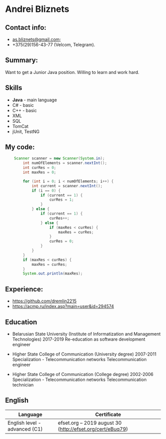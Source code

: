 # Andrei Bliznets

## Contact info:
   - as.bliznets@gmail.com;
   - +375(29)156-43-77 (Velcom, Telegram).
   
## Summary: 
Want to get a Junior Java position. Willing to learn and work hard.

## Skills
* **Java** - main language
* C# - basic
* C++ - basic
* XML
* SQL
* TomCat
* jUnit, TestNG

## My code:
```java
	Scanner scanner = new Scanner(System.in);
        int numOfElements = scanner.nextInt();
        int curRes = 0;
        int maxRes = 0;

        for (int i = 0; i < numOfElements; i++) {
            int current = scanner.nextInt();
            if (i == 0) {
                if (current == 1) {
                    curRes = 1;
                }
            } else {
                if (current == 1) {
                    curRes++;
                } else {
                    if (maxRes < curRes) {
                        maxRes = curRes;
                    }
                    curRes = 0;
                }
            }
        }
        if (maxRes < curRes) {
            maxRes = curRes;
        }
        System.out.println(maxRes);
```

## Experience:
- https://github.com/dremlin2215
- https://acmp.ru/index.asp?main=user&id=294574

## Education 
- Belarusian State University (Institute of Informatization and Management Technologies)									2017-2019
Re-education as software development engineer	

- Higher State College of Communication (University degree)		2007-2011
Specialization - Telecommunication networks Telecommunication engineer

- Higher State College of Communication (College degree)		2002-2006
Specialization - Telecommunication networks Telecommunication technician

## English
Language | Certificate
------------ | -------------
English level - advanced (C1) | efset.org – 2019 august 30 (http://efset.org/cert/eBuq79)